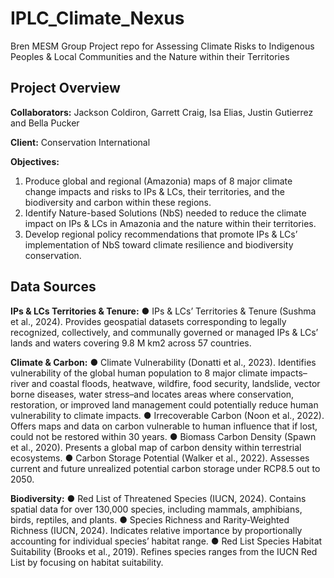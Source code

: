 # IPLC_Climate_Nexus
Bren MESM Group Project repo for Assessing Climate Risks to Indigenous Peoples & Local Communities and the Nature within their Territories

## Project Overview

**Collaborators:** Jackson Coldiron, Garrett Craig, Isa Elias, Justin Gutierrez and Bella Pucker

**Client:** Conservation International

**Objectives:**
  1) Produce global and regional (Amazonia) maps of 8 major climate change impacts and risks to IPs &
     LCs, their territories, and the biodiversity and carbon within these regions.
  2) Identify Nature-based Solutions (NbS) needed to reduce the climate impact on IPs & LCs in
     Amazonia and the nature within their territories.
  3) Develop regional policy recommendations that promote IPs & LCs’ implementation of NbS toward
     climate resilience and biodiversity conservation.

## Data Sources

**IPs & LCs Territories & Tenure:**
● IPs & LCs’ Territories & Tenure (Sushma et al., 2024). Provides geospatial datasets corresponding to
legally recognized, collectively, and communally governed or managed IPs & LCs’ lands and waters
covering 9.8 M km2 across 57 countries.

**Climate & Carbon:**
● Climate Vulnerability (Donatti et al., 2023). Identifies vulnerability of the global human population
to 8 major climate impacts–river and coastal floods, heatwave, wildfire, food security, landslide,
vector borne diseases, water stress–and locates areas where conservation, restoration, or improved
land management could potentially reduce human vulnerability to climate impacts.
● Irrecoverable Carbon (Noon et al., 2022). Offers maps and data on carbon vulnerable to human
influence that if lost, could not be restored within 30 years.
● Biomass Carbon Density (Spawn et al., 2020). Presents a global map of carbon density within
terrestrial ecosystems.
● Carbon Storage Potential (Walker et al., 2022). Assesses current and future unrealized potential
carbon storage under RCP8.5 out to 2050.

**Biodiversity:**
● Red List of Threatened Species (IUCN, 2024). Contains spatial data for over 130,000 species,
including mammals, amphibians, birds, reptiles, and plants.
● Species Richness and Rarity-Weighted Richness (IUCN, 2024). Indicates relative importance by
proportionally accounting for individual species’ habitat range.
● Red List Species Habitat Suitability (Brooks et al., 2019). Refines species ranges from the IUCN Red
List by focusing on habitat suitability.
